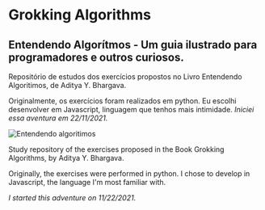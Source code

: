 # Grokking Algorithms

## Entendendo Algorítmos - Um guia ilustrado para programadores e outros curiosos.

Repositório de estudos dos exercícios propostos no Livro Entendendo Algoritimos, de Aditya Y. Bhargava.

Originalmente, os exercícios foram realizados em python. Eu escolhi desenvolver em Javascript, linguagem que tenhos mais intimidade.
_Iniciei essa aventura em 22/11/2021._

![Entendendo algoritimos](https://user-images.githubusercontent.com/78332852/142911941-f004e69d-8c1d-4876-bf98-0ea9e1a45527.jpg)

Study repository of the exercises proposed in the Book Grokking Algorithms, by Aditya Y. Bhargava.

Originally, the exercises were performed in python. I chose to develop in Javascript, the language I'm most familiar with.

_I started this adventure on 11/22/2021._
